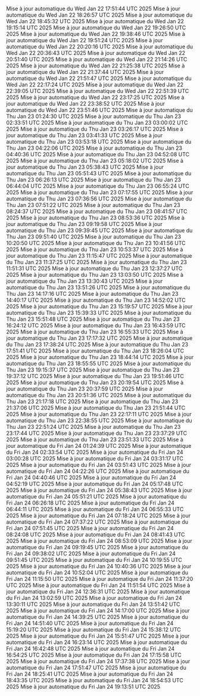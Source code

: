Mise à jour automatique du Wed Jan 22 17:51:44 UTC 2025
Mise à jour automatique du Wed Jan 22 18:26:57 UTC 2025
Mise à jour automatique du Wed Jan 22 18:45:32 UTC 2025
Mise à jour automatique du Wed Jan 22 19:15:14 UTC 2025
Mise à jour automatique du Wed Jan 22 19:26:50 UTC 2025
Mise à jour automatique du Wed Jan 22 19:38:46 UTC 2025
Mise à jour automatique du Wed Jan 22 19:51:24 UTC 2025
Mise à jour automatique du Wed Jan 22 20:20:16 UTC 2025
Mise à jour automatique du Wed Jan 22 20:36:43 UTC 2025
Mise à jour automatique du Wed Jan 22 20:51:40 UTC 2025
Mise à jour automatique du Wed Jan 22 21:14:26 UTC 2025
Mise à jour automatique du Wed Jan 22 21:25:38 UTC 2025
Mise à jour automatique du Wed Jan 22 21:37:44 UTC 2025
Mise à jour automatique du Wed Jan 22 21:51:47 UTC 2025
Mise à jour automatique du Wed Jan 22 22:17:24 UTC 2025
Mise à jour automatique du Wed Jan 22 22:39:05 UTC 2025
Mise à jour automatique du Wed Jan 22 22:51:39 UTC 2025
Mise à jour automatique du Wed Jan 22 23:17:25 UTC 2025
Mise à jour automatique du Wed Jan 22 23:38:52 UTC 2025
Mise à jour automatique du Wed Jan 22 23:51:46 UTC 2025
Mise à jour automatique du Thu Jan 23 01:24:30 UTC 2025
Mise à jour automatique du Thu Jan 23 02:33:51 UTC 2025
Mise à jour automatique du Thu Jan 23 03:00:02 UTC 2025
Mise à jour automatique du Thu Jan 23 03:26:17 UTC 2025
Mise à jour automatique du Thu Jan 23 03:41:33 UTC 2025
Mise à jour automatique du Thu Jan 23 03:53:18 UTC 2025
Mise à jour automatique du Thu Jan 23 04:22:06 UTC 2025
Mise à jour automatique du Thu Jan 23 04:40:36 UTC 2025
Mise à jour automatique du Thu Jan 23 04:52:08 UTC 2025
Mise à jour automatique du Thu Jan 23 05:18:02 UTC 2025
Mise à jour automatique du Thu Jan 23 05:38:43 UTC 2025
Mise à jour automatique du Thu Jan 23 05:51:43 UTC 2025
Mise à jour automatique du Thu Jan 23 06:26:13 UTC 2025
Mise à jour automatique du Thu Jan 23 06:44:04 UTC 2025
Mise à jour automatique du Thu Jan 23 06:55:24 UTC 2025
Mise à jour automatique du Thu Jan 23 07:17:55 UTC 2025
Mise à jour automatique du Thu Jan 23 07:36:56 UTC 2025
Mise à jour automatique du Thu Jan 23 07:51:22 UTC 2025
Mise à jour automatique du Thu Jan 23 08:24:37 UTC 2025
Mise à jour automatique du Thu Jan 23 08:41:57 UTC 2025
Mise à jour automatique du Thu Jan 23 08:53:36 UTC 2025
Mise à jour automatique du Thu Jan 23 09:19:58 UTC 2025
Mise à jour automatique du Thu Jan 23 09:39:45 UTC 2025
Mise à jour automatique du Thu Jan 23 09:51:40 UTC 2025
Mise à jour automatique du Thu Jan 23 10:20:50 UTC 2025
Mise à jour automatique du Thu Jan 23 10:41:56 UTC 2025
Mise à jour automatique du Thu Jan 23 10:53:37 UTC 2025
Mise à jour automatique du Thu Jan 23 11:15:47 UTC 2025
Mise à jour automatique du Thu Jan 23 11:37:25 UTC 2025
Mise à jour automatique du Thu Jan 23 11:51:31 UTC 2025
Mise à jour automatique du Thu Jan 23 12:37:27 UTC 2025
Mise à jour automatique du Thu Jan 23 13:03:50 UTC 2025
Mise à jour automatique du Thu Jan 23 13:30:43 UTC 2025
Mise à jour automatique du Thu Jan 23 13:51:26 UTC 2025
Mise à jour automatique du Thu Jan 23 14:17:16 UTC 2025
Mise à jour automatique du Thu Jan 23 14:40:17 UTC 2025
Mise à jour automatique du Thu Jan 23 14:52:02 UTC 2025
Mise à jour automatique du Thu Jan 23 15:19:57 UTC 2025
Mise à jour automatique du Thu Jan 23 15:39:33 UTC 2025
Mise à jour automatique du Thu Jan 23 15:51:48 UTC 2025
Mise à jour automatique du Thu Jan 23 16:24:12 UTC 2025
Mise à jour automatique du Thu Jan 23 16:43:59 UTC 2025
Mise à jour automatique du Thu Jan 23 16:55:33 UTC 2025
Mise à jour automatique du Thu Jan 23 17:17:32 UTC 2025
Mise à jour automatique du Thu Jan 23 17:38:24 UTC 2025
Mise à jour automatique du Thu Jan 23 17:51:41 UTC 2025
Mise à jour automatique du Thu Jan 23 18:26:04 UTC 2025
Mise à jour automatique du Thu Jan 23 18:44:14 UTC 2025
Mise à jour automatique du Thu Jan 23 18:55:55 UTC 2025
Mise à jour automatique du Thu Jan 23 19:15:37 UTC 2025
Mise à jour automatique du Thu Jan 23 19:37:12 UTC 2025
Mise à jour automatique du Thu Jan 23 19:51:46 UTC 2025
Mise à jour automatique du Thu Jan 23 20:19:54 UTC 2025
Mise à jour automatique du Thu Jan 23 20:37:59 UTC 2025
Mise à jour automatique du Thu Jan 23 20:51:36 UTC 2025
Mise à jour automatique du Thu Jan 23 21:17:18 UTC 2025
Mise à jour automatique du Thu Jan 23 21:37:06 UTC 2025
Mise à jour automatique du Thu Jan 23 21:51:44 UTC 2025
Mise à jour automatique du Thu Jan 23 22:17:11 UTC 2025
Mise à jour automatique du Thu Jan 23 22:38:55 UTC 2025
Mise à jour automatique du Thu Jan 23 22:51:24 UTC 2025
Mise à jour automatique du Thu Jan 23 23:17:44 UTC 2025
Mise à jour automatique du Thu Jan 23 23:37:29 UTC 2025
Mise à jour automatique du Thu Jan 23 23:51:33 UTC 2025
Mise à jour automatique du Fri Jan 24 01:24:39 UTC 2025
Mise à jour automatique du Fri Jan 24 02:33:54 UTC 2025
Mise à jour automatique du Fri Jan 24 03:00:28 UTC 2025
Mise à jour automatique du Fri Jan 24 03:31:17 UTC 2025
Mise à jour automatique du Fri Jan 24 03:51:43 UTC 2025
Mise à jour automatique du Fri Jan 24 04:22:26 UTC 2025
Mise à jour automatique du Fri Jan 24 04:40:46 UTC 2025
Mise à jour automatique du Fri Jan 24 04:52:19 UTC 2025
Mise à jour automatique du Fri Jan 24 05:17:48 UTC 2025
Mise à jour automatique du Fri Jan 24 05:38:43 UTC 2025
Mise à jour automatique du Fri Jan 24 05:51:21 UTC 2025
Mise à jour automatique du Fri Jan 24 06:26:18 UTC 2025
Mise à jour automatique du Fri Jan 24 06:44:11 UTC 2025
Mise à jour automatique du Fri Jan 24 06:55:33 UTC 2025
Mise à jour automatique du Fri Jan 24 07:18:24 UTC 2025
Mise à jour automatique du Fri Jan 24 07:37:22 UTC 2025
Mise à jour automatique du Fri Jan 24 07:51:45 UTC 2025
Mise à jour automatique du Fri Jan 24 08:24:08 UTC 2025
Mise à jour automatique du Fri Jan 24 08:41:43 UTC 2025
Mise à jour automatique du Fri Jan 24 08:53:09 UTC 2025
Mise à jour automatique du Fri Jan 24 09:19:45 UTC 2025
Mise à jour automatique du Fri Jan 24 09:38:02 UTC 2025
Mise à jour automatique du Fri Jan 24 09:51:45 UTC 2025
Mise à jour automatique du Fri Jan 24 10:19:55 UTC 2025
Mise à jour automatique du Fri Jan 24 10:40:36 UTC 2025
Mise à jour automatique du Fri Jan 24 10:52:04 UTC 2025
Mise à jour automatique du Fri Jan 24 11:15:50 UTC 2025
Mise à jour automatique du Fri Jan 24 11:37:20 UTC 2025
Mise à jour automatique du Fri Jan 24 11:51:54 UTC 2025
Mise à jour automatique du Fri Jan 24 12:36:31 UTC 2025
Mise à jour automatique du Fri Jan 24 13:02:59 UTC 2025
Mise à jour automatique du Fri Jan 24 13:30:11 UTC 2025
Mise à jour automatique du Fri Jan 24 13:51:42 UTC 2025
Mise à jour automatique du Fri Jan 24 14:17:00 UTC 2025
Mise à jour automatique du Fri Jan 24 14:39:25 UTC 2025
Mise à jour automatique du Fri Jan 24 14:51:40 UTC 2025
Mise à jour automatique du Fri Jan 24 15:19:20 UTC 2025
Mise à jour automatique du Fri Jan 24 15:38:12 UTC 2025
Mise à jour automatique du Fri Jan 24 15:51:47 UTC 2025
Mise à jour automatique du Fri Jan 24 16:23:14 UTC 2025
Mise à jour automatique du Fri Jan 24 16:42:48 UTC 2025
Mise à jour automatique du Fri Jan 24 16:54:25 UTC 2025
Mise à jour automatique du Fri Jan 24 17:15:58 UTC 2025
Mise à jour automatique du Fri Jan 24 17:37:38 UTC 2025
Mise à jour automatique du Fri Jan 24 17:51:47 UTC 2025
Mise à jour automatique du Fri Jan 24 18:25:41 UTC 2025
Mise à jour automatique du Fri Jan 24 18:43:35 UTC 2025
Mise à jour automatique du Fri Jan 24 18:54:53 UTC 2025
Mise à jour automatique du Fri Jan 24 19:13:51 UTC 2025
